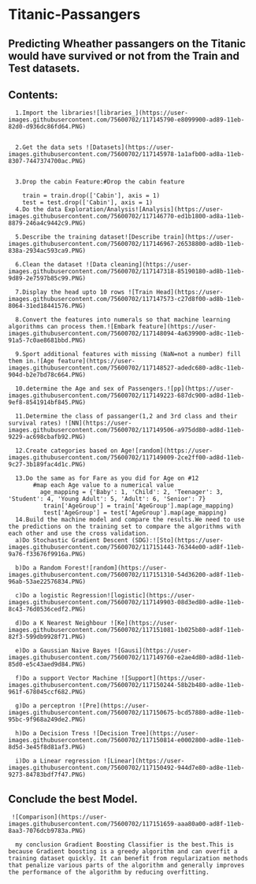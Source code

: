 # Titanic-Passangers
## Predicting Wheather passangers on the Titanic would have survived or not from the Train and Test datasets.
## Contents:
      1.Import the libraries![libraries_](https://user-images.githubusercontent.com/75600702/117145790-e8099900-ad89-11eb-82d0-d936dc86fd64.PNG)


      2.Get the data sets ![Datasets](https://user-images.githubusercontent.com/75600702/117145978-1a1afb00-ad8a-11eb-8307-7447374700ac.PNG)


      3.Drop the cabin Feature:#Drop the cabin feature

        train = train.drop(['Cabin'], axis = 1)
        test = test.drop(['Cabin'], axis = 1)
      4.Do the data Exploration/Analysis![Analysis](https://user-images.githubusercontent.com/75600702/117146770-ed1b1800-ad8a-11eb-8879-246a4c9442c9.PNG)

      5.Describe the training dataset![Describe train](https://user-images.githubusercontent.com/75600702/117146967-26538800-ad8b-11eb-838a-2934ac593ca9.PNG)

      6.Clean the dataset ![Data cleaning](https://user-images.githubusercontent.com/75600702/117147318-85190180-ad8b-11eb-9d89-2e7597b85c99.PNG)

      7.Display the head upto 10 rows ![Train Head](https://user-images.githubusercontent.com/75600702/117147573-c27d8f00-ad8b-11eb-8064-31ed18441576.PNG)

      8.Convert the features into numerals so that machine learning algorithms can process them.![Embark feature](https://user-images.githubusercontent.com/75600702/117148094-4a639900-ad8c-11eb-91a5-7c0ae8681bbd.PNG)

      9.Sport additional features with missing (NaN=not a number) fill them in.![Age feature](https://user-images.githubusercontent.com/75600702/117148527-adedc680-ad8c-11eb-904d-b2e7bd78c664.PNG)

      10.determine the Age and sex of Passengers.![pp](https://user-images.githubusercontent.com/75600702/117149223-687dc900-ad8d-11eb-9ef8-8541914bf845.PNG)

      11.Determine the class of passanger(1,2 and 3rd class and their survival rates) ![NN](https://user-images.githubusercontent.com/75600702/117149506-a975dd80-ad8d-11eb-9229-ac698cbafb92.PNG)

      12.Create categories based on Age![random](https://user-images.githubusercontent.com/75600702/117149009-2ce2ff00-ad8d-11eb-9c27-3b189fac4d1c.PNG)

      13.Do the same as for Fare as you did for Age on #12 
           #map each Age value to a numerical value
             age_mapping = {'Baby': 1, 'Child': 2, 'Teenager': 3, 'Student': 4, 'Young Adult': 5, 'Adult': 6, 'Senior': 7}
              train['AgeGroup'] = train['AgeGroup'].map(age_mapping)
              test['AgeGroup'] = test['AgeGroup'].map(age_mapping)
      14.Build the machine model and compare the results.We need to use the predictions on the training set to compare the algorithms with each other and use the cross validation.
      a)Do Stochastic Gradient Descent (SDG):![Sto](https://user-images.githubusercontent.com/75600702/117151443-76344e00-ad8f-11eb-9a76-f33676f9916a.PNG)

      b)Do a Random Forest![random](https://user-images.githubusercontent.com/75600702/117151310-54d36200-ad8f-11eb-96ab-53ae22576834.PNG)

      c)Do a logistic Regression![logistic](https://user-images.githubusercontent.com/75600702/117149903-08d3ed80-ad8e-11eb-8c43-76d0536cedf2.PNG)

      d)Do a K Nearest Neighbour ![Ke](https://user-images.githubusercontent.com/75600702/117151081-1b025b80-ad8f-11eb-82f3-599db9928f71.PNG)

      e)Do a Gaussian Naive Bayes ![Gausi](https://user-images.githubusercontent.com/75600702/117149760-e2ae4d80-ad8d-11eb-85d0-e5c43aed9d84.PNG)

      f)Do a support Vector Machine ![Support](https://user-images.githubusercontent.com/75600702/117150244-58b2b480-ad8e-11eb-961f-678045ccf682.PNG)

      g)Do a perceptron ![Pre](https://user-images.githubusercontent.com/75600702/117150675-bcd57880-ad8e-11eb-95bc-9f968a249de2.PNG)

      h)Do a Decision Tress ![Decision Tree](https://user-images.githubusercontent.com/75600702/117150814-e0002800-ad8e-11eb-8d5d-3e45f8d81af3.PNG)

      i)Do a Linear regression ![Linear](https://user-images.githubusercontent.com/75600702/117150492-944d7e80-ad8e-11eb-9273-84783bdf7f47.PNG)

   ## Conclude the best Model.
     ![Comparison](https://user-images.githubusercontent.com/75600702/117151659-aaa80a00-ad8f-11eb-8aa3-7076dcb9783a.PNG)

      my conclusion Gradient Boosting Classifier is the best.This is because Gradient boosting is a greedy algorithm and can overfit a training dataset quickly. It can benefit from regularization methods that penalize various parts of the algorithm and generally improves the performance of the algorithm by reducing overfitting.
